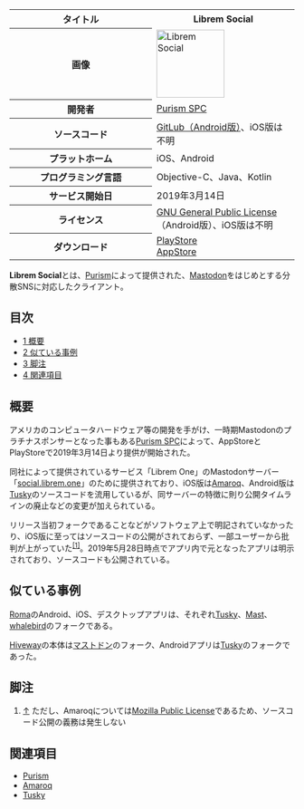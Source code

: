 <div>

<table>
<colgroup>
<col style="width: 50%" />
<col style="width: 50%" />
</colgroup>
<tbody>
<tr class="header">
<th>タイトル</th>
<th>Librem Social</th>
</tr>

<tr class="odd">
<th>画像</th>
<td><a href="/%E3%83%95%E3%82%A1%E3%82%A4%E3%83%AB:LibremSocial.png" title="Librem Social"><img src="/images/thumb/a/a0/LibremSocial.png/120px-LibremSocial.png" srcset="/images/thumb/a/a0/LibremSocial.png/180px-LibremSocial.png 1.5x, /images/thumb/a/a0/LibremSocial.png/240px-LibremSocial.png 2x" width="120" height="120" alt="Librem Social" /></a></td>
</tr>
<tr class="even">
<th scope="row">開発者</th>
<td><a href="/Purism" title="Purism (存在しないページ)">Purism SPC</a></td>
</tr>
<tr class="odd">
<th scope="row">ソースコード</th>
<td><a href="https://source.puri.sm/thomas.markiewicz/librem-social-android" rel="nofollow">GitLub（Android版）</a>、iOS版は不明</td>
</tr>
<tr class="even">
<th scope="row">プラットホーム</th>
<td>iOS、Android</td>
</tr>
<tr class="odd">
<th scope="row">プログラミング言語</th>
<td>Objective-C、Java、Kotlin</td>
</tr>
<tr class="even">
<th scope="row">サービス開始日</th>
<td>2019年3月14日</td>
</tr>
<tr class="odd">
<th scope="row">ライセンス</th>
<td><a href="/GPL" title="GPL">GNU General Public License</a>（Android版）、iOS版は不明</td>
</tr>
<tr class="even">
<th scope="row">ダウンロード</th>
<td><a href="https://play.google.com/store/apps/details?id=one.librem.social" rel="nofollow">PlayStore</a><br />
<a href="https://itunes.apple.com/jp/app/librem-social/id1456164071" rel="nofollow">AppStore</a></td>
</tr>
</tbody>
</table>

  
**Librem Social**とは、[Purism](/Purism "Purism (存在しないページ)")によって提供された、[Mastodon](/Mastodon "Mastodon")をはじめとする分散SNSに対応したクライアント。

<div>

<div lang="ja" dir="ltr">

## 目次

</div>

-   [1 概要](#.E6.A6.82.E8.A6.81)
-   [2 似ている事例](#.E4.BC.BC.E3.81.A6.E3.81.84.E3.82.8B.E4.BA.8B.E4.BE.8B)
-   [3 脚注](#.E8.84.9A.E6.B3.A8)
-   [4 関連項目](#.E9.96.A2.E9.80.A3.E9.A0.85.E7.9B.AE)

</div>

## 概要

アメリカのコンピュータハードウェア等の開発を手がけ、一時期Mastodonのプラチナスポンサーとなった事もある[Purism SPC](/Purism "Purism (存在しないページ)")によって、AppStoreとPlayStoreで2019年3月14日より提供が開始された。

同社によって提供されているサービス「Librem One」のMastodonサーバー「[social.librem.one](/Social.librem.one "Social.librem.one (存在しないページ)")」のために提供されており、iOS版は[Amaroq](/Amaroq "Amaroq")、Android版は[Tusky](/Tusky "Tusky")のソースコードを流用しているが、同サーバーの特徴に則り公開タイムラインの廃止などの変更が加えられている。

リリース当初フォークであることなどがソフトウェア上で明記されていなかったり、iOS版に至ってはソースコードの公開がされておらず、一部ユーザーから批判が上がっていた<sup>[\[1\]](#cite_note-1)</sup>。2019年5月28日時点でアプリ内で元となったアプリは明示されており、ソースコードも公開されている。

## 似ている事例

[Roma](/Roma "Roma")のAndroid、iOS、デスクトップアプリは、それぞれ[Tusky](/Tusky "Tusky")、[Mast](/Mast "Mast")、[whalebird](/Whalebird "Whalebird")のフォークである。

[Hiveway](/Hiveway "Hiveway")の本体は[マストドン](/Mastodon "Mastodon")のフォーク、Androidアプリは[Tusky](/Tusky "Tusky")のフォークであった。

## 脚注

<div>

1.  [↑](#cite_ref-1) ただし、Amaroqについては[Mozilla Public License](/Mozilla_Public_License "Mozilla Public License")であるため、ソースコード公開の義務は発生しない

</div>

## 関連項目

-   [Purism](/Purism "Purism (存在しないページ)")
-   [Amaroq](/Amaroq "Amaroq")
-   [Tusky](/Tusky "Tusky")

</div>
